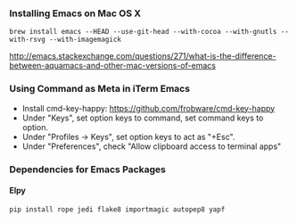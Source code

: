 ### Installing Emacs on Mac OS X

```
brew install emacs --HEAD --use-git-head --with-cocoa --with-gnutls --with-rsvg --with-imagemagick
```

http://emacs.stackexchange.com/questions/271/what-is-the-difference-between-aquamacs-and-other-mac-versions-of-emacs

### Using Command as Meta in iTerm Emacs

* Install cmd-key-happy: https://github.com/frobware/cmd-key-happy
* Under "Keys", set option keys to command, set command keys to option.
* Under "Profiles -> Keys", set option keys to act as "+Esc".
* Under "Preferences", check "Allow clipboard access to terminal apps"

### Dependencies for Emacs Packages

#### Elpy

```
pip install rope jedi flake8 importmagic autopep8 yapf
```
